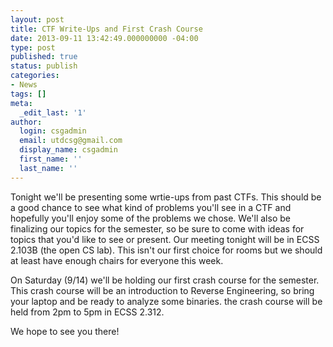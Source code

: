 ```yaml
---
layout: post
title: CTF Write-Ups and First Crash Course
date: 2013-09-11 13:42:49.000000000 -04:00
type: post
published: true
status: publish
categories:
- News
tags: []
meta:
  _edit_last: '1'
author:
  login: csgadmin
  email: utdcsg@gmail.com
  display_name: csgadmin
  first_name: ''
  last_name: ''
---
```


Tonight we'll be presenting some wrtie-ups from past CTFs. This should be a good chance to see what kind of problems you'll see in a CTF and hopefully you'll enjoy some of the problems we chose. We'll also be finalizing our topics for the semester, so be sure to come with ideas for topics that you'd like to see or present. Our meeting tonight will be in ECSS 2.103B (the open CS lab). This isn't our first choice for rooms but we should at least have enough chairs for everyone this week.

On Saturday (9/14) we'll be holding our first crash course for the semester. This crash course will be an introduction to Reverse Engineering, so bring your laptop and be ready to analyze some binaries. the crash course will be held from 2pm to 5pm in ECSS 2.312.

We hope to see you there!
